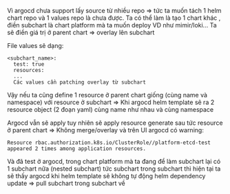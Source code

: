 Vì argocd chưa support lấy source từ nhiều repo => tức ta muốn tách 1 helm chart repo và 1 values repo là chưa được.
Ta có thể làm là tạo 1 chart khác , điền subchart là chart platform mà ta muốn deploy VD như mimir/loki...
Ta sẽ điền giá trị ở parent chart => overlay lên subchart

File values sẽ dạng:
```
<subchart_name>:
  test: true
  resources:
  ...
  Các values cần patching overlay từ subchart
```

Vậy nếu ta cũng define 1 resource ở parent chart giống (cùng name và namespace) với resource ở subchart
=> Khi argocd helm template sẽ ra 2 resource object (2 đoạn yaml) cùng name như nhau và cùng namespace

Argocd vẫn sẽ apply tuy nhiên sẽ apply resource generate sau tức resource ở parent chart => Không merge/overlay và trên UI argocd có warning:
```
Resource rbac.authorization.k8s.io/ClusterRole//platform-etcd-test appeared 2 times among application resources.
```

Và đã test ở argocd, trong chart platform mà ta đang để làm subchart lại có 1 subchart nữa (nested subchart)
tức subchart trong subchart thì hiện tại ta sẽ thấy argocd khi helm template sẽ không tự động helm dependency update => pull subchart trong subchart về
